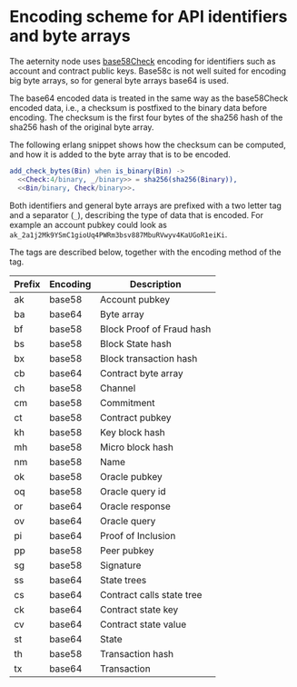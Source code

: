 # Encoding scheme for API identifiers and byte arrays

The aeternity node uses
[base58Check](https://en.bitcoin.it/wiki/Base58Check_encoding)
encoding for identifiers such as account and contract public
keys. Base58c is not well suited for encoding big byte arrays, so for
general byte arrays base64 is used.

The base64 encoded data is treated in the same way as the base58Check
encoded data, i.e., a checksum is postfixed to the binary data before
encoding. The checksum is the first four bytes of the sha256 hash of
the sha256 hash of the original byte array.

The following erlang snippet shows how the checksum can be computed,
and how it is added to the byte array that is to be encoded.

```erlang
add_check_bytes(Bin) when is_binary(Bin) ->
  <<Check:4/binary, _/binary>> = sha256(sha256(Binary)),
  <<Bin/binary, Check/binary>>.
```

Both identifiers and general byte arrays are prefixed with a two
letter tag and a separator (`_`), describing the type of data that is
encoded. For example an account pubkey could look as
`ak_2a1j2Mk9YSmC1gioUq4PWRm3bsv887MbuRVwyv4KaUGoR1eiKi`.

The tags are described below, together with the encoding method of the
tag.

| Prefix  | Encoding | Description |
| ---     | ---      | --- |
| ak      | base58   | Account pubkey |
| ba      | base64   | Byte array |
| bf      | base58   | Block Proof of Fraud hash |
| bs      | base58   | Block State hash |
| bx      | base58   | Block transaction hash |
| cb      | base64   | Contract byte array |
| ch      | base58   | Channel |
| cm      | base58   | Commitment |
| ct      | base58   | Contract pubkey |
| kh      | base58   | Key block hash |
| mh      | base58   | Micro block hash |
| nm      | base58   | Name |
| ok      | base58   | Oracle pubkey |
| oq      | base58   | Oracle query id |
| or      | base64   | Oracle response |
| ov      | base64   | Oracle query |
| pi      | base64   | Proof of Inclusion |
| pp      | base58   | Peer pubkey |
| sg      | base58   | Signature |
| ss      | base64   | State trees |
| cs      | base64   | Contract calls state tree |
| ck      | base64   | Contract state key |
| cv      | base64   | Contract state value |
| st      | base64   | State |
| th      | base58   | Transaction hash |
| tx      | base64   | Transaction |
